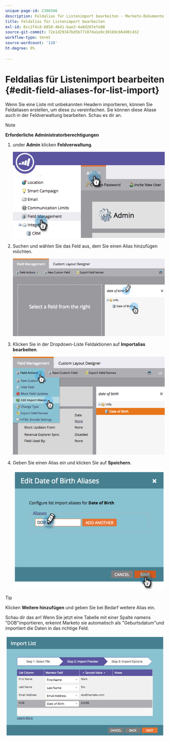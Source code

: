 ```yaml
---
unique-page-id: 2360346
description: Feldalias für Listenimport bearbeiten - Marketo-Dokumente - Produktdokumentation
title: Feldalias für Listenimport bearbeiten
exl-id: 0cc2f4c8-6858-4b41-bae3-4a8d267efe88
source-git-commit: 72e1d29347bd5b77107da1e9c30169cb6490c432
workflow-type: tm+mt
source-wordcount: '128'
ht-degree: 0%

---
```


# Feldalias für Listenimport bearbeiten {#edit-field-aliases-for-list-import}

Wenn Sie eine Liste mit unbekannten Headern importieren, können Sie Feldaliasen erstellen, um diese zu vereinfachen. Sie können diese Aliase auch in der Feldverwaltung bearbeiten. Schau es dir an.

>[!NOTE]
>
>**Erforderliche Administratorberechtigungen**

1. under **Admin** klicken **Feldverwaltung**.

   ![](assets/image2014-9-19-9-3a56-3a22.png)

1. Suchen und wählen Sie das Feld aus, dem Sie einen Alias hinzufügen möchten.

   ![](assets/fieldmanagement-findfield.png)

1. Klicken Sie in der Dropdown-Liste Feldaktionen auf **Importalias bearbeiten**.

   ![](assets/fieldmanageemnt-editimport.png)

1. Geben Sie einen Alias ein und klicken Sie auf **Speichern**.

   ![](assets/image2014-9-19-9-3a57-3a1.png)

>[!TIP]
>
>Klicken **Weitere hinzufügen** und geben Sie bei Bedarf weitere Alias ein.

Schau dir das an! Wenn Sie jetzt eine Tabelle mit einer Spalte namens &quot;DOB&quot;importieren, erkennt Marketo sie automatisch als &quot;Geburtsdatum&quot;und importiert die Daten in das richtige Feld.

![](assets/image2014-9-19-9-3a57-3a20.png)
